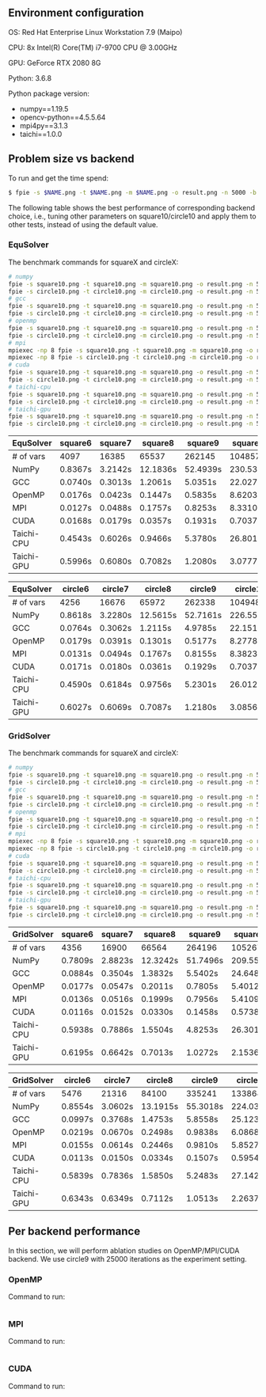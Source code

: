 ## Environment configuration

OS: Red Hat Enterprise Linux Workstation 7.9 (Maipo)

CPU: 8x Intel(R) Core(TM) i7-9700 CPU @ 3.00GHz

GPU: GeForce RTX 2080 8G

Python: 3.6.8

Python package version:

- numpy==1.19.5
- opencv-python==4.5.5.64
- mpi4py==3.1.3
- taichi==1.0.0

## Problem size vs backend

To run and get the time spend:

```bash
$ fpie -s $NAME.png -t $NAME.png -m $NAME.png -o result.png -n 5000 -b $BACKEND --method $METHOD ...
```

The following table shows the best performance of corresponding backend choice, i.e., tuning other parameters on square10/circle10 and apply them to other tests, instead of using the default value.

### EquSolver

The benchmark commands for squareX and circleX:

```bash
# numpy
fpie -s square10.png -t square10.png -m square10.png -o result.png -n 5000 -b numpy --method equ
fpie -s circle10.png -t circle10.png -m circle10.png -o result.png -n 5000 -b numpy --method equ
# gcc
fpie -s square10.png -t square10.png -m square10.png -o result.png -n 5000 -b gcc --method equ
fpie -s circle10.png -t circle10.png -m circle10.png -o result.png -n 5000 -b gcc --method equ
# openmp
fpie -s square10.png -t square10.png -m square10.png -o result.png -n 5000 -b openmp --method equ -c 8
fpie -s circle10.png -t circle10.png -m circle10.png -o result.png -n 5000 -b openmp --method equ -c 8
# mpi
mpiexec -np 8 fpie -s square10.png -t square10.png -m square10.png -o result.png -n 5000 -b mpi --method equ --mpi-sync-interval 100
mpiexec -np 8 fpie -s circle10.png -t circle10.png -m circle10.png -o result.png -n 5000 -b mpi --method equ --mpi-sync-interval 100
# cuda
fpie -s square10.png -t square10.png -m square10.png -o result.png -n 5000 -b cuda --method equ -z 1024
fpie -s circle10.png -t circle10.png -m circle10.png -o result.png -n 5000 -b cuda --method equ -z 1024
# taichi-cpu
fpie -s square10.png -t square10.png -m square10.png -o result.png -n 5000 -b taichi-cpu --method equ -c 8
fpie -s circle10.png -t circle10.png -m circle10.png -o result.png -n 5000 -b taichi-cpu --method equ -c 8
# taichi-gpu
fpie -s square10.png -t square10.png -m square10.png -o result.png -n 5000 -b taichi-gpu --method equ -z 1024
fpie -s circle10.png -t circle10.png -m circle10.png -o result.png -n 5000 -b taichi-gpu --method equ -z 1024
```

| EquSolver  | square6 | square7 | square8  | square9  | square10  |
| ---------- | ------- | ------- | -------- | -------- | --------- |
| # of vars  | 4097    | 16385   | 65537    | 262145   | 1048577   |
| NumPy      | 0.8367s | 3.2142s | 12.1836s | 52.4939s | 230.5375s |
| GCC        | 0.0740s | 0.3013s | 1.2061s  | 5.0351s  | 22.0276s  |
| OpenMP     | 0.0176s | 0.0423s | 0.1447s  | 0.5835s  | 8.6203s   |
| MPI        | 0.0127s | 0.0488s | 0.1757s  | 0.8253s  | 8.3310s   |
| CUDA       | 0.0168s | 0.0179s | 0.0357s  | 0.1931s  | 0.7037s   |
| Taichi-CPU | 0.4543s | 0.6026s | 0.9466s  | 5.3780s  | 26.8017s  |
| Taichi-GPU | 0.5996s | 0.6080s | 0.7082s  | 1.2080s  | 3.0777s   |

| EquSolver  | circle6 | circle7 | circle8  | circle9  | circle10  |
| ---------- | ------- | ------- | -------- | -------- | --------- |
| # of vars  | 4256    | 16676   | 65972    | 262338   | 1049486   |
| NumPy      | 0.8618s | 3.2280s | 12.5615s | 52.7161s | 226.5578s |
| GCC        | 0.0764s | 0.3062s | 1.2115s  | 4.9785s  | 22.1516s  |
| OpenMP     | 0.0179s | 0.0391s | 0.1301s  | 0.5177s  | 8.2778s   |
| MPI        | 0.0131s | 0.0494s | 0.1767s  | 0.8155s  | 8.3823s   |
| CUDA       | 0.0171s | 0.0180s | 0.0361s  | 0.1929s  | 0.7037s   |
| Taichi-CPU | 0.4590s | 0.6184s | 0.9756s  | 5.2301s  | 26.0120s  |
| Taichi-GPU | 0.6027s | 0.6069s | 0.7087s  | 1.2180s  | 3.0856s   |

### GridSolver

The benchmark commands for squareX and circleX:

```bash
# numpy
fpie -s square10.png -t square10.png -m square10.png -o result.png -n 5000 -b numpy --method grid
fpie -s circle10.png -t circle10.png -m circle10.png -o result.png -n 5000 -b numpy --method grid
# gcc
fpie -s square10.png -t square10.png -m square10.png -o result.png -n 5000 -b gcc --method grid --grid-x 8 --grid-y 8
fpie -s circle10.png -t circle10.png -m circle10.png -o result.png -n 5000 -b gcc --method grid --grid-x 8 --grid-y 8 
# openmp
fpie -s square10.png -t square10.png -m square10.png -o result.png -n 5000 -b openmp --method grid -c 8 --grid-x 2 --grid-y 16
fpie -s circle10.png -t circle10.png -m circle10.png -o result.png -n 5000 -b openmp --method grid -c 8 --grid-x 2 --grid-y 16
# mpi
mpiexec -np 8 fpie -s square10.png -t square10.png -m square10.png -o result.png -n 5000 -b mpi --method grid --mpi-sync-interval 100
mpiexec -np 8 fpie -s circle10.png -t circle10.png -m circle10.png -o result.png -n 5000 -b mpi --method grid --mpi-sync-interval 100
# cuda
fpie -s square10.png -t square10.png -m square10.png -o result.png -n 5000 -b cuda --method grid -z 1024 --grid-x 2 --grid-y 128
fpie -s circle10.png -t circle10.png -m circle10.png -o result.png -n 5000 -b cuda --method grid -z 1024 --grid-x 2 --grid-y 128
# taichi-cpu
fpie -s square10.png -t square10.png -m square10.png -o result.png -n 5000 -b taichi-cpu --method grid -c 8 --grid-x 16 --grid-y 64
fpie -s circle10.png -t circle10.png -m circle10.png -o result.png -n 5000 -b taichi-cpu --method grid -c 8 --grid-x 16 --grid-y 64
# taichi-gpu
fpie -s square10.png -t square10.png -m square10.png -o result.png -n 5000 -b taichi-gpu --method grid -z 1024 --grid-x 16 --grid-y 64
fpie -s circle10.png -t circle10.png -m circle10.png -o result.png -n 5000 -b taichi-gpu --method grid -z 1024 --grid-x 16 --grid-y 64
```
| GridSolver | square6 | square7 | square8  | square9  | square10  |
| ---------- | ------- | ------- | -------- | -------- | --------- |
| # of vars  | 4356    | 16900   | 66564    | 264196   | 1052676   |
| NumPy      | 0.7809s | 2.8823s | 12.3242s | 51.7496s | 209.5504s |
| GCC        | 0.0884s | 0.3504s | 1.3832s  | 5.5402s  | 24.6482s  |
| OpenMP     | 0.0177s | 0.0547s | 0.2011s  | 0.7805s  | 5.4012s   |
| MPI        | 0.0136s | 0.0516s | 0.1999s  | 0.7956s  | 5.4109s   |
| CUDA       | 0.0116s | 0.0152s | 0.0330s  | 0.1458s  | 0.5738s   |
| Taichi-CPU | 0.5938s | 0.7886s | 1.5504s  | 4.8253s  | 26.3012s  |
| Taichi-GPU | 0.6195s | 0.6642s | 0.7013s  | 1.0272s  | 2.1536s   |

| GridSolver | circle6 | circle7 | circle8  | circle9  | circle10  |
| ---------- | ------- | ------- | -------- | -------- | --------- |
| # of vars  | 5476    | 21316   | 84100    | 335241   | 1338649   |
| NumPy      | 0.8554s | 3.0602s | 13.1915s | 55.3018s | 224.0399s |
| GCC        | 0.0997s | 0.3768s | 1.4753s  | 5.8558s  | 25.1236s  |
| OpenMP     | 0.0219s | 0.0670s | 0.2498s  | 0.9838s  | 6.0868s   |
| MPI        | 0.0155s | 0.0614s | 0.2446s  | 0.9810s  | 5.8527s   |
| CUDA       | 0.0113s | 0.0150s | 0.0334s  | 0.1507s  | 0.5954s   |
| Taichi-CPU | 0.5839s | 0.7836s | 1.5850s  | 5.2483s  | 27.1422s  |
| Taichi-GPU | 0.6343s | 0.6349s | 0.7112s  | 1.0513s  | 2.2637s   |


## Per backend performance

In this section, we will perform ablation studies on OpenMP/MPI/CUDA backend. We use circle9 with 25000 iterations as the experiment setting.

### OpenMP

Command to run:

```bash

```

### MPI


Command to run:

```bash
```


### CUDA


Command to run:

```bash
```
